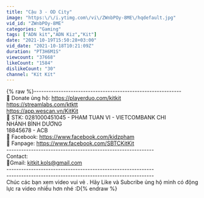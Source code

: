 ```yaml
---
title: "Cậu 3 - OD City"
image: "https:\/\/i.ytimg.com\/vi\/ZWnbPOy-8ME\/hqdefault.jpg"
vid_id: "ZWnbPOy-8ME"
categories: "Gaming"
tags: ["ADN kit","ADN Kiz","Kit"]
date: "2021-10-19T15:50:28+03:00"
vid_date: "2021-10-18T10:21:09Z"
duration: "PT3H6M1S"
viewcount: "37668"
likeCount: "1584"
dislikeCount: "30"
channel: "Kít Kít"
---
```

{% raw %}------------------------------------------------------------<br />📌 Donate ủng hộ: <a rel="nofollow" target="blank" href="https://playerduo.com/kitkit">https://playerduo.com/kitkit</a><br />                                  <a rel="nofollow" target="blank" href="https://streamlabs.com/ktktt">https://streamlabs.com/ktktt</a><br />                                  <a rel="nofollow" target="blank" href="https://app.wescan.vn/KitKit">https://app.wescan.vn/KitKit</a><br />📌 STK: 0281000451045 - PHAM TUAN VI - VIETCOMBANK CHI <br />               NHÁNH BÌNH DƯƠNG<br />               18845678 - ACB<br />📌 Facebook: <a rel="nofollow" target="blank" href="https://www.facebook.com/kidzpham">https://www.facebook.com/kidzpham</a><br />📌 Fanpage: <a rel="nofollow" target="blank" href="https://www.facebook.com/SBTCKitKit">https://www.facebook.com/SBTCKitKit</a><br />------------------------------------------------------------<br />Contact:<br />🎯Gmail: kitkit.kols@gmail.com<br />------------------------------------------------------------<br />------------------------------------------------------------<br />Chúc các bạn xem video vui vẻ . Hãy Like và Subcribe ủng hộ mình có động lực ra video nhiều hơn nhé :D{% endraw %}
